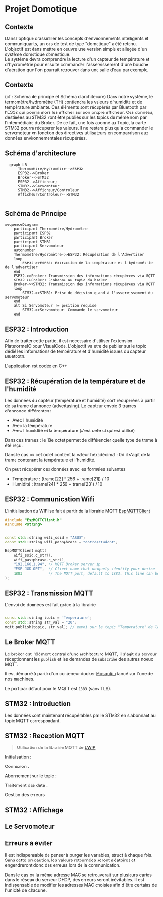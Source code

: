 <script>
    mermaid.initialize({
    sequence: { showSequenceNumbers: true },
    });
</script>
# Projet Domotique

## Contexte

Dans l'optique d'assimiler les concepts d'environnements intelligents et communiquants, un cas de test de type "domotique" a été retenu.   
L'objectif est dans mettre en oeuvre une version simple et allegée d'un système domotique domestique.  
Le système devra comprendre la lecture d'un capteur de température et d'hydrométrie pour ensuite commander l'asservissement d'une bouche d'aération que l'on pourrait retrouver dans une salle d'eau par exemple.  

## Contexte
(cf : Schéma de principe et Schéma d'architecure)
Dans notre système, le termomètre/hydromètre (TH) contiendra les valeurs d'humidité et de température ambiante. Ces éléments sont récupérés par Bluetooth par l'ES32 qui pourra alors les afficher sur son propre afficheur. Ces données, destinées au STM32 vont être publiés sur les topics du même nom par l'intermédiaire du Broker. De ce fait, une fois abonné au Topic, la carte STM32 pourra récuperer les valeurs. Il ne restera plus qu'a commander le servomoteur en fonction des directives utilisateurs en comparaison aux données environnementales récupérées. 


## Schéma d'architecture

```mermaid
  graph LR
      Thermomètre/Hydromètre-->ESP32
      ESP32-->Broker
      Broker-->STM32
      ESP32-->Afficheur;
      STM32-->Servomoteur
      STM32-->Afficheur/Controleur
      Afficheur/Controleur-->STM32
      
```

## Schéma de Principe

```mermaid
sequenceDiagram
    participant Thermomètre/Hydromètre
    participant ESP32
    participant Broker
    participant STM32
    participant Servomoteur
    autonumber
    Thermomètre/Hydromètre->>ESP32: Récupération de l'Advertiser
    loop
        ESP32->>ESP32: Extraction de la température et l'hydrométrie de l'advertiser
    end
    ESP32->>Broker: Transmission des informations récupérées via MQTT
    STM32->>Broker: S'abonne au topic du broker
    Broker->>STM32: Transmission des informations récupérées via MQTT
    loop 
        STM32->>STM32: Prise de décision quand à l'asservissement du servomoteur
    end
    alt Si Servomoteur != position requise
        STM32->>Servomoteur: Commande le servomoteur
    end

```

## ESP32 : Introduction
Afin de traiter cette partie, il est necessaire d'utiliser l'extension PlateformeIO pour VisualCode. L'objectif va etre de publier sur le topic dédié les informations de température et d'humidité issues du capteur Bluetooth. 

L'application est codée en C++

## ESP32 : Récupération de la température et de l'humidité

Les données du capteur (température et humidité) sont récupérées à partir de sa trame d'annonce (advertasing).
Le capteur envoie 3 trames d'annonce différentes :
- Avec l'humidité
- Avec la témpérature
- Avec l'humidité et la température (c'est celle ci qui est utilisé)

Dans ces trames : 
le 18e octet permet de différencier quelle type de trame à été reçu.

Dans le cas ou cet octet contient la valeur héxadécimal : 0d il s'agit de la trame contenant la température et l'humidité.

On peut récupérer ces données avec les formules suivantes 

- Température : (trame[22] * 256 + trame[21]) / 10
- Humidité : (trame[24] * 256 + trame[23]) / 10


## ESP32 : Communication Wifi

L'initialisation du WIFI se fait à partir de la librairie MQTT [EspMQTTClient](https://github.com/plapointe6/EspMQTTClient)  


```cpp
#include "EspMQTTClient.h"
#include <string>


const std::string wifi_ssid = "ASUS";
const std::string wifi_passphrase = "astro4student";

EspMQTTClient mqtt(
    wifi_ssid.c_str(),
    wifi_passphrase.c_str(),
    "192.168.1.94", // MQTT Broker server ip
    "ESP-JGD-OPT",  // Client name that uniquely identify your device
    1883            // The MQTT port, default to 1883. this line can be omitted
);

```


## ESP32 : Transmission MQTT

L'envoi de données est fait grâce à la librairie

```cpp

const std::string topic = "Temperature";
const std::string str_val = "20";
mqtt.publish(topic, str_val); // envoi sur le topic "Temperature" de la valeur "20" en ASCII

```


## Le Broker MQTT

Le broker est l'élément central d'une architecture MQTT, il s'agit du serveur réceptionnant les `publish` et les demandes de `subscribe` des autres noeux MQTT.

Il est démarré à partir d'un conteneur docker [Mosquitto](https://hub.docker.com/_/eclipse-mosquitto) lancé sur l'une de nos machines.

Le port par défaut pour le MQTT est `1883` (sans TLS).

## STM32 : Introduction

Les données sont maintenant récupérables par le STM32 en s'abonnant au topic MQTT correspondant.  

## STM32 : Reception MQTT

> Utilisation de la librairie MQTT de [LWIP](https://www.nongnu.org/lwip/2_0_x/group__mqtt.html)

Initialisation : 

Connexion :

Abonnement sur le topic : 

Traitement des data :


Gestion des erreurs



## STM32 : Affichage

## Le Servomoteur




## Erreurs à éviter

Il est indispensable de penser à purger les variables, struct à chaque fois. Sans cette précaution, les valeurs retournées seront aléatoires et engendreront donc des erreurs lors de la communication. 

Dans le cas où la même adresse MAC se retrouverait sur plusieurs cartes dans le réseau du serveur DHCP, des erreurs seront inévitables. Il est indispensable de modifier les adresses MAC choisies afin d'être certains de l'unicité de chacune. 